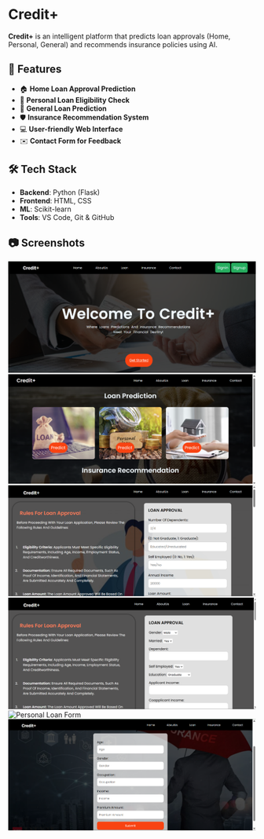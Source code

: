 # Credit+

**Credit+** is an intelligent platform that predicts loan approvals (Home, Personal, General) and recommends insurance policies using AI.

## 🚀 Features

- 🏠 **Home Loan Approval Prediction**
- 👤 **Personal Loan Eligibility Check**
- 🏦 **General Loan Prediction**
- 🛡️ **Insurance Recommendation System**
- 💻 **User-friendly Web Interface**
- ✉️ **Contact Form for Feedback**

## 🛠 Tech Stack

- **Backend**: Python (Flask)
- **Frontend**: HTML, CSS
- **ML**: Scikit-learn
- **Tools**: VS Code, Git & GitHub

## 📷 Screenshots

![Home Page](screenshots/homepage.png)
![Loan Types](screenshots/loan_types.png)
![General Loan Form](screenshots/general_loan.png)
![Home Loan Form](screenshots/home_loan.png)
![Personal Loan Form](screenshots/personal_loan.png)
![Insurance Page](screenshots/insurance.png)
